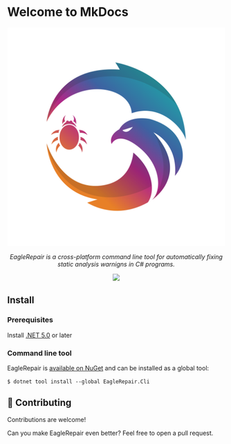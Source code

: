 # Welcome to MkDocs

![Screenshot](img/eaglerepair-logo.png)

<p align="center">
    <em>EagleRepair is a cross-platform command line tool for automatically fixing static analysis warnigns in C# programs.</em>
</p>


<p align="center">
   <img src="https://github.com/marodev/EagleRepair/actions/workflows/ci.yml/badge.svg" />
</p>

## Install

### Prerequisites
Install [.NET 5.0](https://dotnet.microsoft.com/download/dotnet/5.0) or later

### Command line tool
EagleRepair is [available on NuGet](https://www.nuget.org/packages/EagleRepair.Cli) and can be installed as a global tool:
```
$ dotnet tool install --global EagleRepair.Cli
```

## 🤝 Contributing

Contributions are welcome!

Can you make EagleRepair even better? Feel free to open a pull request.